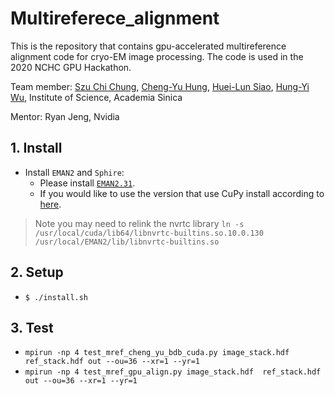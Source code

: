 # Multireferece_alignment

This is the repository that contains gpu-accelerated multireference alignment code for cryo-EM image processing.
The code is used in the 2020 NCHC GPU Hackathon.

Team member:  [Szu Chi Chung](https://github.com/phonchi), [Cheng-Yu Hung](https://github.com/veis5566), [Huei-Lun Siao](https://github.com/oppty1335), [Hung-Yi Wu](https://github.com/Hungyi5), Institute of Science, Academia Sinica

Mentor: Ryan Jeng, Nvidia


## 1. Install 
- Install `EMAN2` and `Sphire`: 
    * Please install [`EMAN2.31`](https://blake.bcm.edu/emanwiki/EMAN2/Install).
    * If you would like to use the version that use CuPy install according to [here](https://github.com/cupy/cupy).
>    Note you may need to relink the nvrtc library `ln -s /usr/local/cuda/lib64/libnvrtc-builtins.so.10.0.130 /usr/local/EMAN2/lib/libnvrtc-builtins.so`

## 2. Setup
- `$ ./install.sh`

## 3. Test
- `mpirun -np 4 test_mref_cheng_yu_bdb_cuda.py image_stack.hdf  ref_stack.hdf out --ou=36 --xr=1 --yr=1`
- `mpirun -np 4 test_mref_gpu_align.py image_stack.hdf  ref_stack.hdf out --ou=36 --xr=1 --yr=1`
